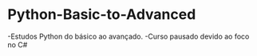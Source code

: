 # Python-Basic-to-Advanced
-Estudos Python do básico ao avançado. 
-Curso pausado devido ao foco no C#
